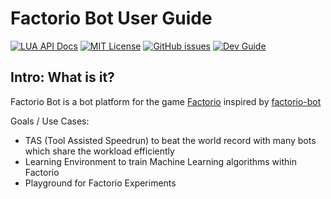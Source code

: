# Factorio Bot User Guide

[![LUA API Docs](https://img.shields.io/badge/lua-apidocs-blue)](https://arturh85.github.io/factorio-bot-tauri/lua/)
[![MIT License](https://img.shields.io/github/license/arturh85/factorio-bot-tauri)](https://github.com/arturh85/factorio-bot-tauri/blob/master/LICENSE.txt)
[![GitHub issues](https://img.shields.io/github/issues/arturh85/factorio-bot-tauri)](https://github.com/arturh85/factorio-bot-tauri/issues)
[![Dev Guide](https://img.shields.io/badge/dev-guide-red)](https://arturh85.github.io/factorio-bot-tauri/devguide/)

## Intro: What is it?

Factorio Bot is a bot platform for the game
[Factorio](https://www.factorio.com) inspired by [factorio-bot](https://github.com/Windfisch/factorio-bot/)

Goals / Use Cases:
- TAS (Tool Assisted Speedrun) to beat the world record with many bots which share the workload efficiently
- Learning Environment to train Machine Learning algorithms within Factorio
- Playground for Factorio Experiments

